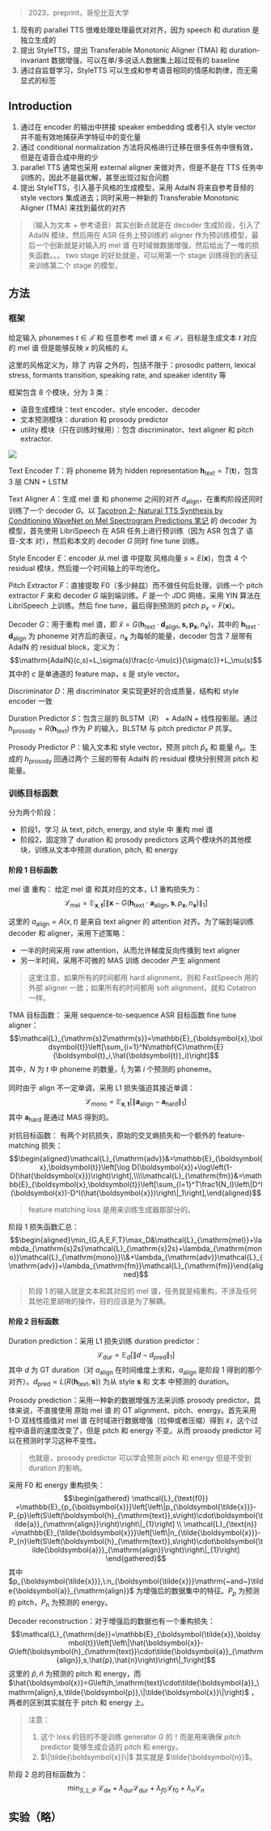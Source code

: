 > 2023，preprint，哥伦比亚大学

1. 现有的 parallel TTS 很难处理处理最优对对齐，因为 speech 和 duration 是独立生成的
2. 提出 StyleTTS，提出 Transferable Monotonic Aligner (TMA) 和 duration-invariant 数据增强，可以在单/多说话人数据集上超过现有的 baseline
3. 通过自监督学习，StyleTTS 可以生成和参考语音相同的情感和韵律，而无需显式的标签

## Introduction

1. 通过在 encoder 的输出中拼接 speaker embedding 或者引入 style vector 并不能有效地捕获声学特征中的变化量
2. 通过 conditional normalization 方法将风格进行迁移在很多任务中很有效，但是在语音合成中用的少
3. parallel TTS 通常也采用 external aligner 来做对齐，但是不是在 TTS 任务中训练的，因此不是最优解，甚至出现过拟合问题
4. 提出 StyleTTS，引入基于风格的生成模型，采用 AdaIN 将来自参考音频的 style vectors 集成进去；同时采用一种新的 Transferable Monotonic Aligner (TMA) 来找到最优的对齐

> （输入为文本 + 参考语音）其实创新点就是在 decoder 生成阶段，引入了 AdaIN 模块，然后用在 ASR 任务上预训练的 aligner 作为预训练模型，最后一个创新就是对输入的 mel 谱 在时域做数据增强，然后给出了一堆的损失函数。。。
> two stage 的好处就是，可以用第一个 stage 训练得到的表征来训练第二个 stage 的模型。

## 方法

### 框架

给定输入 phonemes $t\in\mathcal{T}$ 和 任意参考 mel 谱 $x\in\mathcal{X}$，目标是生成文本 $t$ 对应的 mel 谱 但是能够反映 $x$ 的风格的 $\tilde{x}$。

这里的风格定义为，除了 内容 之外的，包括不限于：prosodic pattern, lexical stress, formants transition, speaking rate, and speaker identity 等

框架包含 8 个模块，分为 3 类：
+ 语音生成模块：text encoder、style encoder、decoder
+ 文本预测模块：duration 和 prosody predictor
+ utility 模块（只在训练时候用）：包含 discriminator、text aligner 和 pitch extractor.

![](image/Pasted%20image%2020231121164709.png)

Text Encoder $T$：将 phoneme 转为 hidden representation $\boldsymbol{h_\mathrm{text}}=T(\boldsymbol{t})$，包含 3 层 CNN + LSTM

Text Aligner $A$：生成 mel 谱 和 phoneme 之间的对齐 $d_{\mathrm{align}}$，在重构阶段还同时训练了一个 decoder $G$。以 [Tacotron 2- Natural TTS Synthesis by Conditioning WaveNet on Mel Spectrogram Predictions 笔记](Tacotron%202-%20Natural%20TTS%20Synthesis%20by%20Conditioning%20WaveNet%20on%20Mel%20Spectrogram%20Predictions%20笔记.md) 的 decoder 为模型，首先使用 LibriSpeech  在 ASR 任务上进行预训练（因为 ASR 包含了 语音-文本 对），然后和本文的 decoder $G$ 同时 fine tune 训练。

Style Encoder $E$：encoder 从 mel 谱 中提取 风格向量 $s=E(\boldsymbol{x})$，包含 4 个 residual 模块，然后接一个时间轴上的平均池化。

Pitch Extractor $F$：直接提取 F0（多少赫兹）而不做任何后处理，训练一个 pitch extractor $F$ 来和 decoder $G$ 端到端训练。$F$ 是一个 JDC 网络，采用 YIN 算法在 LibriSpeech 上训练。然后 fine tune，最后得到预测的 pitch $p_x=F(\boldsymbol{x})$。

Decoder $G$：用于重构 mel 谱，即 $\hat{x}=G\left(\boldsymbol{h_\mathrm{text}}\cdot\boldsymbol{d_\mathrm{align}},\boldsymbol{s,p_x},n_{\boldsymbol{x}}\right)$，其中的 $\boldsymbol{h_\mathrm{text}}\cdot\boldsymbol{d_\mathrm{align}}$ 为 phoneme 对齐后的表征，$n_{\boldsymbol{x}}$ 为每帧的能量，decoder 包含 7 层带有 AdaIN 的 residual block，定义为：
$$\mathrm{AdaIN}(c,s)=L_\sigma(s)\frac{c-\mu(c)}{\sigma(c)}+L_\mu(s)$$
其中的 $c$ 是单通道的 feature map，$s$ 是 style vector。

Discriminator $D$：用 discriminator 来实现更好的合成质量，结构和 style encoder 一致

Duration Predictor $S$：包含三层的 BLSTM（$R$） + AdaIN + 线性投影层。通过 $h_{\mathrm{prosody}}=R\left(\boldsymbol{h}_{\mathrm{text}}\right)$ 作为 $P$ 的输入，BLSTM 与  pitch predictor $P$ 共享。

Prosody Predictor $P$：输入文本和 style vector，预测 pitch $\hat{p}_{x}$ 和 能量 $\hat{n}_x$。生成的 $h_{\mathrm{prosody}}$ 回通过两个 三层的带有 AdaIN 的 residual 模块分别预测 pitch 和 能量。

### 训练目标函数

分为两个阶段：
+ 阶段1，学习 从 text, pitch, energy, and style 中 重构 mel 谱
+ 阶段2，固定除了 duration 和 prosody predictors 这两个模块外的其他模块，训练从文本中预测 duration, pitch, 和 energy

#### 阶段 1 目标函数

mel 谱 重构：
给定 mel 谱 和其对应的文本，L1 重构损失为：
$$\mathcal{L}_{\mathrm{mel}}=\mathbb{E}_{\boldsymbol{x},\boldsymbol{t}}\left[\left\|\boldsymbol{x}-G\left(\boldsymbol{h}_{\mathrm{text}}\cdot\boldsymbol{a}_{\mathrm{align}},\boldsymbol{s},p_{\boldsymbol{x}},n_{\boldsymbol{x}}\right)\right\|_{1}\right]$$

这里的 $a_{\mathrm{align}}=A(x,t)$ 是来自 text aligner 的  attention 对齐。为了端到端训练 decoder 和 aligner，采用下述策略：
+ 一半的时间采用 raw attention，从而允许梯度反向传播到 text aligner
+ 另一半时间，采用不可微的 MAS 训练  decoder 产生 alignment
> 这里注意，如果所有的时间都用 hard alignment，则和 FastSpeech 用的外部 aligner 一致；如果所有的时间都用 soft alignment，就和 Cotatron 一样。

TMA 目标函数：
采用 sequence-to-sequence ASR 目标函数 fine tune aligner：
$$\mathcal{L}_{\mathrm{s}2\mathrm{s}}=\mathbb{E}_{\boldsymbol{x},\boldsymbol{t}}\left[\sum_{i=1}^N\mathbf{C}\mathrm{E}(\boldsymbol{t}_i,\hat{\boldsymbol{t}}_i)\right]$$
其中，$N$ 为 $t$ 中 phoneme 的数量，$\hat{t}_i$ 为第 $i$ 个预测的 phoneme。

同时由于 align 不一定单调，采用 L1 损失强迫其接近单调：
$$\mathcal{L}_\text{mono}=\mathbb{E}_{\boldsymbol{x},\boldsymbol{t}}\left[\left\|\boldsymbol{a}_{\mathrm{align}}-\boldsymbol{a}_{\mathrm{hard}}\right\|_1\right]$$
其中 $\boldsymbol{a}_{\mathrm{hard}}$ 是通过 MAS 得到的。

对抗目标函数：
有两个对抗损失，原始的交叉熵损失和一个额外的 feature-matching 损失：
$$\begin{aligned}\mathcal{L}_{\mathrm{adv}}&=\mathbb{E}_{\boldsymbol{x},\boldsymbol{t}}\left[\log D(\boldsymbol{x})+\log\left(1-D(\hat{\boldsymbol{x}})\right)\right],\\\\\mathcal{L}_{\mathrm{fm}}&=\mathbb{E}_{\boldsymbol{x},\boldsymbol{t}}\left[\sum_{l=1}^T\frac1{N_l}\left\|D^l(\boldsymbol{x})-D^l(\hat{\boldsymbol{x}})\right\|_1\right],\end{aligned}$$
> feature matching loss 是用来训练生成器那部分的。

阶段 1 损失函数汇总：
$$\begin{aligned}\min_{G,A,E,F,T}\max_D&\mathcal{L}_{\mathrm{mel}}+\lambda_{\mathrm{s}2s}\mathcal{L}_{\mathrm{s}2s}+\lambda_{\mathrm{mono}}\mathcal{L}_{\mathrm{mono}}\\&+\lambda_{\mathrm{adv}}\mathcal{L}_{\mathrm{adv}}+\lambda_{\mathrm{fm}}\mathcal{L}_{\mathrm{fm}}\end{aligned}$$
> 阶段 1 的输入就是文本和其对应的 mel 谱，任务就是纯重构，不涉及任何其他花里胡哨的操作，目的应该是为了解耦。

#### 阶段 2 目标函数

Duration prediction：采用 L1 损失训练 duration predictor：
$$\mathcal{L}_\mathrm{dur}=\mathbb{E}_d\left[\left\|d-d_\mathrm{pred}\right\|_1\right]$$
其中 $d$ 为 GT duration（对 $a_{\mathrm{align}}$ 在时间维度上求和，$a_{\mathrm{align}}$ 是阶段 1 得到的那个对齐）。${d_\mathrm{pred}}=L(R(\boldsymbol{h_\mathrm{text}},\boldsymbol{s}))$ 为从 style $\boldsymbol{s}$ 和 文本 中预测的 duration。

Prosody prediction：采用一种新的数据增强方法来训练 prosody predictor。具体来说，不直接使用 原始 mel 谱 的 GT alignment、pitch、energy。首先采用 1-D 双线性插值对 mel 谱 在时域进行数据增强（拉伸或者压缩）得到 $\tilde{x}$，这个过程中语音的速度改变了，但是 pitch 和 energy 不变。从而 prosody predictor 可以在预测时学习这种不变性。
> 也就是，prosody predictor 可以学会预测 pitch 和 energy 但是不受到 duration 的影响。

采用 F0 和 energy 重构损失：
$$\begin{gathered}
\mathcal{L}_{\text{f0}} =\mathbb{E}_{p_{\boldsymbol{x}}}\left[\left\|p_{\boldsymbol{\tilde{x}}}-P_{p}\left(S\left(\boldsymbol{h}_{\mathrm{text}},s\right)\cdot\boldsymbol{\tilde{a}}_{\mathrm{align}}\right)\right\|_{1}\right] \\
\mathcal{L}_{\text{n}} =\mathbb{E}_{\tilde{\boldsymbol{x}}}\left[\left\|n_{\tilde{\boldsymbol{x}}}-P_{n}\left(S\left(\boldsymbol{h}_{\mathrm{text}},s\right)\cdot\boldsymbol{\tilde{\boldsymbol{a}}}_{\mathrm{align}}\right)\right\|_{1}\right] 
\end{gathered}$$
其中 $p_{\boldsymbol{\tilde{x}}},\:n_{\boldsymbol{\tilde{x}}}\mathrm{~and~}\tilde{\boldsymbol{a}}_{\mathrm{align}}$ 为增强后的数据集中的特征。$P_p$ 为预测的 pitch，$P_n$ 为预测的 energy。

Decoder reconstruction：对于增强后的数据也有一个重构损失：
$$\mathcal{L}_{\mathrm{de}}=\mathbb{E}_{\boldsymbol{\tilde{x}},\boldsymbol{t}}\left[\left\|\hat{\boldsymbol{x}}-G\left(\boldsymbol{h}_{\mathrm{text}}\cdot\tilde{\boldsymbol{a}}_{\mathrm{align}},s,\hat{p},\hat{n}\right)\right\|_1\right]$$
这里的 $\hat{p},\hat{n}$ 为预测的 pitch 和 energy，而 $\hat{\boldsymbol{x}}=G\left(h_\mathrm{text}\cdot\tilde{\boldsymbol{a}}_\mathrm{align},s,\tilde{\boldsymbol{p}},\|\tilde{\boldsymbol{x}}\|\right)$ ，两者的区别其实就在于 pitch 和 energy 上。
> 注意：
> 1. 这个 loss 的目的不是训练 generator $G$ 的！而是用来确保 pitch predictor 能够生成合适的 pitch 和 energy。
> 2. $\|\tilde{\boldsymbol{x}}\|$ 其实就是 $\tilde{\boldsymbol{n}}$。

阶段 2 总的目标函数为：
$$\min_{S,L,P}\:\mathcal{L}_\text{de}+\lambda_\text{dur}{ \mathcal{L}_\text{dur}} + \lambda _ { f 0 }\mathcal{L}_{\text{f}0}+\lambda_n\mathcal{L}_n$$

## 实验（略）

